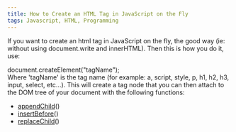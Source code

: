```yaml
---
title: How to Create an HTML Tag in JavaScript on the Fly
tags: Javascript, HTML, Programming
---
```

If you want to create an html tag in JavaScript on the fly, the good way (ie: without using document.write and innerHTML). Then this is how you do it, use:
<div class="code">document.createElement("tagName");</div>
Where 'tagName' is the tag name (for example: a, script, style, p, h1, h2, h3, input, select, etc...). This will create a tag node that you can then attach to the DOM tree of your document with the following functions:

- [appendChild](http://www.w3.org/TR/REC-DOM-Level-1/level-one-core.html#method-appendChild)()
- [insertBefore](http://www.w3.org/TR/REC-DOM-Level-1/level-one-core.html#method-insertBefore)()
- [replaceChild](http://www.w3.org/TR/REC-DOM-Level-1/level-one-core.html#method-replaceChild)()

